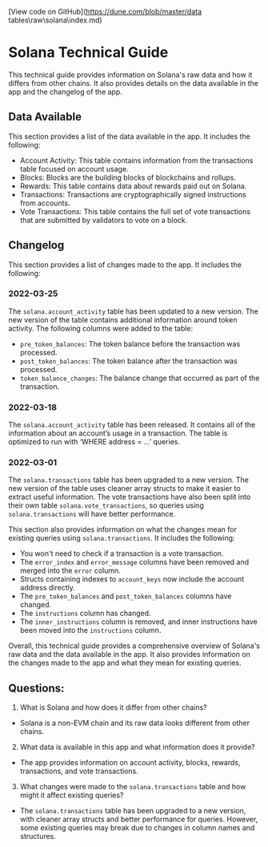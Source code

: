 [View code on GitHub](https://dune.com/blob/master/data tables\raw\solana\index.md)

# Solana Technical Guide

This technical guide provides information on Solana's raw data and how it differs from other chains. It also provides details on the data available in the app and the changelog of the app.

## Data Available

This section provides a list of the data available in the app. It includes the following:

- Account Activity: This table contains information from the transactions table focused on account usage.
- Blocks: Blocks are the building blocks of blockchains and rollups.
- Rewards: This table contains data about rewards paid out on Solana.
- Transactions: Transactions are cryptographically signed instructions from accounts.
- Vote Transactions: This table contains the full set of vote transactions that are submitted by validators to vote on a block.

## Changelog

This section provides a list of changes made to the app. It includes the following:

### 2022-03-25

The `solana.account_activity` table has been updated to a new version. The new version of the table contains additional information around token activity. The following columns were added to the table:

- `pre_token_balances`: The token balance before the transaction was processed.
- `post_token_balances`: The token balance after the transaction was processed.
- `token_balance_changes`: The balance change that occurred as part of the transaction.

### 2022-03-18

The `solana.account_activity` table has been released. It contains all of the information about an account’s usage in a transaction. The table is optimized to run with ‘WHERE address = …’ queries.

### 2022-03-01

The `solana.transactions` table has been upgraded to a new version. The new version of the table uses cleaner array structs to make it easier to extract useful information. The vote transactions have also been split into their own table `solana.vote_transactions`, so queries using `solana.transactions` will have better performance. 

This section also provides information on what the changes mean for existing queries using `solana.transactions`. It includes the following:

- You won't need to check if a transaction is a vote transaction.
- The `error_index` and `error_message` columns have been removed and merged into the `error` column.
- Structs containing indexes to `account_keys` now include the account address directly.
- The `pre_token_balances` and `post_token_balances` columns have changed.
- The `instructions` column has changed.
- The `inner_instructions` column is removed, and inner instructions have been moved into the `instructions` column.

Overall, this technical guide provides a comprehensive overview of Solana's raw data and the data available in the app. It also provides information on the changes made to the app and what they mean for existing queries.
## Questions: 
 1. What is Solana and how does it differ from other chains?
- Solana is a non-EVM chain and its raw data looks different from other chains.

2. What data is available in this app and what information does it provide?
- The app provides information on account activity, blocks, rewards, transactions, and vote transactions.

3. What changes were made to the `solana.transactions` table and how might it affect existing queries?
- The `solana.transactions` table has been upgraded to a new version, with cleaner array structs and better performance for queries. However, some existing queries may break due to changes in column names and structures.
